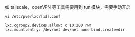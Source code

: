 如 tailscale，openVPN 等工具需要用到 tun 模块，需要手动开启

`vi /etc/pve/lxc/[id].conf`

```
lxc.cgroup2.devices.allow: c 10:200 rwm
lxc.mount.entry: /dev/net dev/net none bind,create=dir
```